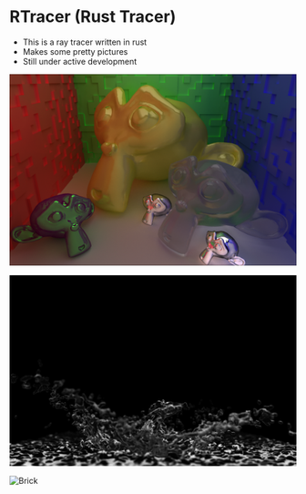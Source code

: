 # RTracer (Rust Tracer)

- This is a ray tracer written in rust
- Makes some pretty pictures
- Still under active development


![Suzanne](https://github.com/ihawn/RTracer/blob/main/Renders/30.PNG)
  
![Splash](https://github.com/ihawn/RTracer/blob/main/Renders/splash.png)

![Brick](https://github.com/ihawn/RTracer/blob/main/Renders/brick.png)
